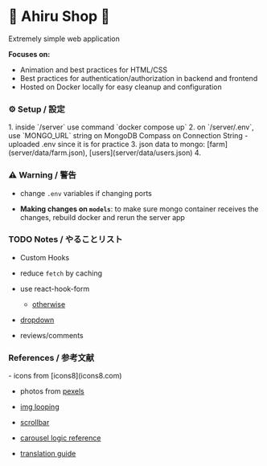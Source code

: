 <h1> 🐥 Ahiru Shop 🐥 </h1>
Extremely simple web application

**Focuses on:**

- Animation and best practices for HTML/CSS
- Best practices for authentication/authorization in backend and frontend
- Hosted on Docker locally for easy cleanup and configuration

<h3>⚙️ Setup / 設定</h3>
1. inside `/server` use command `docker compose up`
2. on `/server/.env`, use `MONGO_URL` string on MongoDB Compass on Connection String
   - uploaded .env since it is for practice
3. json data to mongo: [farm](server/data/farm.json), [users](server/data/users.json)
4. 

<h3> ⚠️ Warning / 警告 </h3>

- change `.env` variables if changing ports 

- **Making changes on `models`**: to make sure mongo container receives the changes, rebuild docker and rerun the server app


<h3>TODO Notes / やることリスト</h3>


- Custom Hooks

- reduce `fetch` by caching 

- use react-hook-form 
  - [otherwise](https://www.freecodecamp.org/news/how-to-build-forms-in-react/)

- [dropdown](https://blog.logrocket.com/how-create-multilevel-dropdown-menu-react/)

- reviews/comments



<h3>References / 参考文献</h3>
- icons from [icons8](icons8.com)

- photos from [pexels](https://www.pexels.com/)

- [img looping](https://www.youtube.com/watch?v=x4bom6Udk_4)

- [scrollbar](https://www.youtube.com/watch?v=lvKK2fs6h4I)

- [carousel logic reference](https://react.dev/learn/manipulating-the-dom-with-refs#challenges)

- [translation guide](https://medium.com/@iamusamasattar/how-to-add-language-translation-in-mern-application-d55a246178c8)
